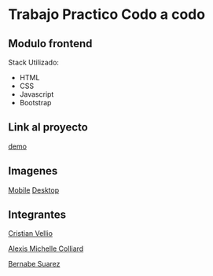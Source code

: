 # Trabajo Practico Codo a codo
## Modulo frontend

Stack Utilizado:

 - HTML
 - CSS
 - Javascript
 - Bootstrap


## Link al proyecto

[demo](https://codo-a-codo-tp-python.vercel.app/)

## Imagenes
[Mobile](https://drive.google.com/file/d/16NqoJpptH5P3J6MuGzS6qv6nQUKCaD88/view?usp=sharing!)
[Desktop](https://drive.google.com/file/d/1quZpLmRO5bTdTrhPW3rwiiZ0OnfQBK5c/view?usp=sharing)

## Integrantes
[Cristian Vellio](https://github.com/CristianVellio)

[  Alexis Michelle Colliard](https://github.com/colliardmichelle)

[Bernabe Suarez](https://github.com/BernabeSuarez)

